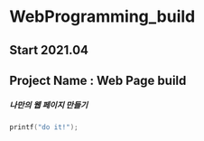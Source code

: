 # WebProgramming_build

## Start 2021.04

## Project Name : Web Page build

##### 나만의 웹 페이지 만들기


```c
printf("do it!");
```
